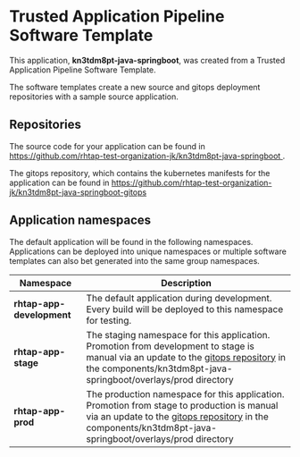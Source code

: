 # Trusted Application Pipeline Software Template

This application, **kn3tdm8pt-java-springboot**, was created from a Trusted Application Pipeline Software Template.

The software templates create a new source and gitops deployment repositories with a sample source application. 

## Repositories

The source code for your application can be found in [https://github.com/rhtap-test-organization-jk/kn3tdm8pt-java-springboot ](https://github.com/rhtap-test-organization-jk/kn3tdm8pt-java-springboot ).
 
The gitops repository, which contains the kubernetes manifests for the application can be found in 
[https://github.com/rhtap-test-organization-jk/kn3tdm8pt-java-springboot-gitops ](https://github.com/rhtap-test-organization-jk/kn3tdm8pt-java-springboot-gitops ) 

## Application namespaces 

The default application will be found in the following namespaces. Applications can be deployed into unique namespaces or multiple software templates can also bet generated into the same group namespaces.  

|  Namespace   |  Description   |  
| -------- | -------- |   
| **rhtap-app-development** | The default application during development. Every build will be deployed to this namespace for testing. | 
| **rhtap-app-stage** | The staging namespace for this application. Promotion from development to stage is manual via an update to the [gitops repository](https://github.com/rhtap-test-organization-jk/kn3tdm8pt-java-springboot-gitops ) in the components/kn3tdm8pt-java-springboot/overlays/prod directory |  
| **rhtap-app-prod** | The production namespace for this application. Promotion from stage to production is manual via an update to the [gitops repository](https://github.com/rhtap-test-organization-jk/kn3tdm8pt-java-springboot-gitops ) in the components/kn3tdm8pt-java-springboot/overlays/prod directory | 